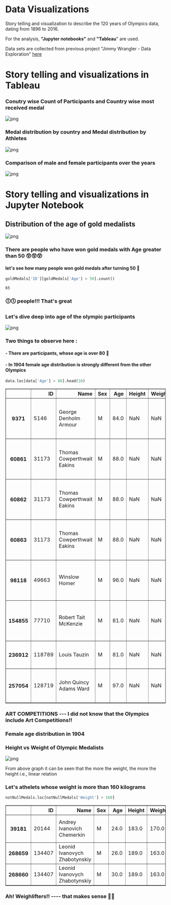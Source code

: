 Data Visualizations
==============================

Story telling and visualization to describe the 120 years of Olympics data, dating from 1896 to 2016.

For the analysis, **"Jupyter notebooks"** and **"Tableau**" are used.
  
Data sets are collected from previous project "Jimmy Wrangler - Data Exploration" 
[here](https://github.com/mugdhabajjuri/Datascience1)

# Story telling and visualizations in Tableau

### Conutry wise Count of Participants and Country wise most received medal

![png](reports/Country_dashboard.png)

### Medal distribution by country and Medal distribution by Athletes

![png](reports/Medal_dashboard.png)

### Comparison of male and female participants over the years

![png](reports/Women_dashboard.png)

# Story telling and visualizations in Jupyter Notebook


## Distribution of the age of gold medalists



![png](reports/first.png)


### There are people who have won gold medals with Age greater than 50 😲😲😲

#### let's see how many people won gold medals after turning 50 🏅


```python
goldMedals['ID'][goldMedals['Age'] > 50].count()
```




    65



### 🕕🕔 people!!!  That's great

### Let's dive deep into age of the olympic participants


![png](reports/second.png)


### Two things to observe here :
#### - There are participants, whose age is over 80 👏
#### - In 1904 female age distribution is strongly different from the other Olympics


```python
data.loc[data['Age'] > 80].head(10)
```





<table border="1" class="dataframe">
  <thead>
    <tr style="text-align: right;">
      <th></th>
      <th>ID</th>
      <th>Name</th>
      <th>Sex</th>
      <th>Age</th>
      <th>Height</th>
      <th>Weight</th>
      <th>Team</th>
      <th>NOC</th>
      <th>Games</th>
      <th>Year</th>
      <th>Season</th>
      <th>City</th>
      <th>Sport</th>
      <th>Event</th>
      <th>Medal</th>
    </tr>
  </thead>
  <tbody>
    <tr>
      <th>9371</th>
      <td>5146</td>
      <td>George Denholm Armour</td>
      <td>M</td>
      <td>84.0</td>
      <td>NaN</td>
      <td>NaN</td>
      <td>Great Britain</td>
      <td>GBR</td>
      <td>1948 Summer</td>
      <td>1948</td>
      <td>Summer</td>
      <td>London</td>
      <td>Art Competitions</td>
      <td>Art Competitions Mixed Painting, Unknown Event</td>
      <td>NaN</td>
    </tr>
    <tr>
      <th>60861</th>
      <td>31173</td>
      <td>Thomas Cowperthwait Eakins</td>
      <td>M</td>
      <td>88.0</td>
      <td>NaN</td>
      <td>NaN</td>
      <td>United States</td>
      <td>USA</td>
      <td>1932 Summer</td>
      <td>1932</td>
      <td>Summer</td>
      <td>Los Angeles</td>
      <td>Art Competitions</td>
      <td>Art Competitions Mixed Painting, Unknown Event</td>
      <td>NaN</td>
    </tr>
    <tr>
      <th>60862</th>
      <td>31173</td>
      <td>Thomas Cowperthwait Eakins</td>
      <td>M</td>
      <td>88.0</td>
      <td>NaN</td>
      <td>NaN</td>
      <td>United States</td>
      <td>USA</td>
      <td>1932 Summer</td>
      <td>1932</td>
      <td>Summer</td>
      <td>Los Angeles</td>
      <td>Art Competitions</td>
      <td>Art Competitions Mixed Painting, Unknown Event</td>
      <td>NaN</td>
    </tr>
    <tr>
      <th>60863</th>
      <td>31173</td>
      <td>Thomas Cowperthwait Eakins</td>
      <td>M</td>
      <td>88.0</td>
      <td>NaN</td>
      <td>NaN</td>
      <td>United States</td>
      <td>USA</td>
      <td>1932 Summer</td>
      <td>1932</td>
      <td>Summer</td>
      <td>Los Angeles</td>
      <td>Art Competitions</td>
      <td>Art Competitions Mixed Painting, Unknown Event</td>
      <td>NaN</td>
    </tr>
    <tr>
      <th>98118</th>
      <td>49663</td>
      <td>Winslow Homer</td>
      <td>M</td>
      <td>96.0</td>
      <td>NaN</td>
      <td>NaN</td>
      <td>United States</td>
      <td>USA</td>
      <td>1932 Summer</td>
      <td>1932</td>
      <td>Summer</td>
      <td>Los Angeles</td>
      <td>Art Competitions</td>
      <td>Art Competitions Mixed Painting, Unknown Event</td>
      <td>NaN</td>
    </tr>
    <tr>
      <th>154855</th>
      <td>77710</td>
      <td>Robert Tait McKenzie</td>
      <td>M</td>
      <td>81.0</td>
      <td>NaN</td>
      <td>NaN</td>
      <td>Canada</td>
      <td>CAN</td>
      <td>1948 Summer</td>
      <td>1948</td>
      <td>Summer</td>
      <td>London</td>
      <td>Art Competitions</td>
      <td>Art Competitions Mixed Sculpturing, Unknown Event</td>
      <td>NaN</td>
    </tr>
    <tr>
      <th>236912</th>
      <td>118789</td>
      <td>Louis Tauzin</td>
      <td>M</td>
      <td>81.0</td>
      <td>NaN</td>
      <td>NaN</td>
      <td>France</td>
      <td>FRA</td>
      <td>1924 Summer</td>
      <td>1924</td>
      <td>Summer</td>
      <td>Paris</td>
      <td>Art Competitions</td>
      <td>Art Competitions Mixed Sculpturing</td>
      <td>NaN</td>
    </tr>
    <tr>
      <th>257054</th>
      <td>128719</td>
      <td>John Quincy Adams Ward</td>
      <td>M</td>
      <td>97.0</td>
      <td>NaN</td>
      <td>NaN</td>
      <td>United States</td>
      <td>USA</td>
      <td>1928 Summer</td>
      <td>1928</td>
      <td>Summer</td>
      <td>Amsterdam</td>
      <td>Art Competitions</td>
      <td>Art Competitions Mixed Sculpturing, Statues</td>
      <td>NaN</td>
    </tr>
  </tbody>
</table>
</div>




### ART COMPETITIONS --- I did not know that the Olympics include Art Competitions!!

### Female age distribution in 1904











### Height vs Weight of Olympic Medalists




![png](reports/third.png)


From above graph it can be seen that the more the weight, the more the height i.e., linear relation

### Let's athelets whose weight is more than 160 kilograms


```python
notNullMedals.loc[notNullMedals['Weight'] > 160]
```





<table border="1" class="dataframe">
  <thead>
    <tr style="text-align: right;">
      <th></th>
      <th>ID</th>
      <th>Name</th>
      <th>Sex</th>
      <th>Age</th>
      <th>Height</th>
      <th>Weight</th>
      <th>Team</th>
      <th>NOC</th>
      <th>Games</th>
      <th>Year</th>
      <th>Season</th>
      <th>City</th>
      <th>Sport</th>
      <th>Event</th>
      <th>Medal</th>
      <th>region</th>
      <th>notes</th>
    </tr>
  </thead>
  <tbody>
    <tr>
      <th>39181</th>
      <td>20144</td>
      <td>Andrey Ivanovich Chemerkin</td>
      <td>M</td>
      <td>24.0</td>
      <td>183.0</td>
      <td>170.0</td>
      <td>Russia</td>
      <td>RUS</td>
      <td>1996 Summer</td>
      <td>1996</td>
      <td>Summer</td>
      <td>Atlanta</td>
      <td>Weightlifting</td>
      <td>Weightlifting Men's Super-Heavyweight</td>
      <td>Gold</td>
      <td>Russia</td>
      <td>NaN</td>
    </tr>
    <tr>
      <th>268659</th>
      <td>134407</td>
      <td>Leonid Ivanovych Zhabotynskiy</td>
      <td>M</td>
      <td>26.0</td>
      <td>189.0</td>
      <td>163.0</td>
      <td>Soviet Union</td>
      <td>URS</td>
      <td>1964 Summer</td>
      <td>1964</td>
      <td>Summer</td>
      <td>Tokyo</td>
      <td>Weightlifting</td>
      <td>Weightlifting Men's Heavyweight</td>
      <td>Gold</td>
      <td>Russia</td>
      <td>NaN</td>
    </tr>
    <tr>
      <th>268660</th>
      <td>134407</td>
      <td>Leonid Ivanovych Zhabotynskiy</td>
      <td>M</td>
      <td>30.0</td>
      <td>189.0</td>
      <td>163.0</td>
      <td>Soviet Union</td>
      <td>URS</td>
      <td>1968 Summer</td>
      <td>1968</td>
      <td>Summer</td>
      <td>Mexico City</td>
      <td>Weightlifting</td>
      <td>Weightlifting Men's Heavyweight</td>
      <td>Gold</td>
      <td>Russia</td>
      <td>NaN</td>
    </tr>
  </tbody>
</table>
</div>



### Ah! Weighlifters!! ---- that makes sense 🏋️‍♂️


